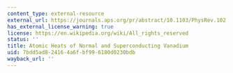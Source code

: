 ```yaml
---
content_type: external-resource
external_url: https://journals.aps.org/pr/abstract/10.1103/PhysRev.102.656
has_external_license_warning: true
license: https://en.wikipedia.org/wiki/All_rights_reserved
status: ''
title: Atomic Heats of Normal and Superconducting Vanadium
uid: 7bdd5ad8-2416-4a6f-bf99-6180d0230bdb
wayback_url: ''
---
```

